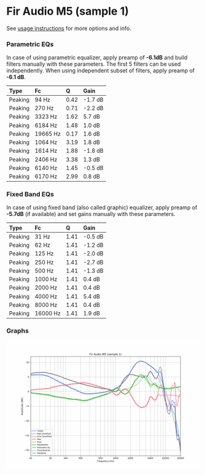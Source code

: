 # Fir Audio M5 (sample 1)
See [usage instructions](https://github.com/jaakkopasanen/AutoEq#usage) for more options and info.

### Parametric EQs
In case of using parametric equalizer, apply preamp of **-6.1dB** and build filters manually
with these parameters. The first 5 filters can be used independently.
When using independent subset of filters, apply preamp of **-6.1 dB**.

| Type    | Fc       |    Q | Gain    |
|:--------|:---------|:-----|:--------|
| Peaking | 94 Hz    | 0.42 | -1.7 dB |
| Peaking | 270 Hz   | 0.71 | -2.2 dB |
| Peaking | 3323 Hz  | 1.62 | 5.7 dB  |
| Peaking | 6184 Hz  | 1.48 | 1.0 dB  |
| Peaking | 19665 Hz | 0.17 | 1.6 dB  |
| Peaking | 1064 Hz  | 3.19 | 1.8 dB  |
| Peaking | 1614 Hz  | 1.88 | -1.8 dB |
| Peaking | 2406 Hz  | 3.38 | 1.3 dB  |
| Peaking | 6140 Hz  | 1.45 | -0.5 dB |
| Peaking | 6170 Hz  | 2.99 | 0.8 dB  |

### Fixed Band EQs
In case of using fixed band (also called graphic) equalizer, apply preamp of **-5.7dB**
(if available) and set gains manually with these parameters.

| Type    | Fc       |    Q | Gain    |
|:--------|:---------|:-----|:--------|
| Peaking | 31 Hz    | 1.41 | -0.5 dB |
| Peaking | 62 Hz    | 1.41 | -1.2 dB |
| Peaking | 125 Hz   | 1.41 | -2.0 dB |
| Peaking | 250 Hz   | 1.41 | -2.7 dB |
| Peaking | 500 Hz   | 1.41 | -1.3 dB |
| Peaking | 1000 Hz  | 1.41 | 0.4 dB  |
| Peaking | 2000 Hz  | 1.41 | 0.4 dB  |
| Peaking | 4000 Hz  | 1.41 | 5.4 dB  |
| Peaking | 8000 Hz  | 1.41 | 0.4 dB  |
| Peaking | 16000 Hz | 1.41 | 1.9 dB  |

### Graphs
![](./Fir%20Audio%20M5%20(sample%201).png)